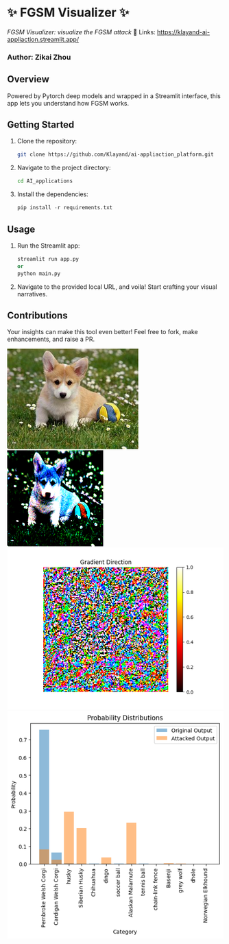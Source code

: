 # ✨ FGSM Visualizer ✨
_FGSM Visualizer: visualize the FGSM attack_ 🚀
Links: https://klayand-ai-appliaction.streamlit.app/

### Author: Zikai Zhou

## Overview

Powered by Pytorch deep models and wrapped in a Streamlit interface, this app lets you understand how FGSM works.


## Getting Started

1. Clone the repository:

   ```bash
   git clone https://github.com/Klayand/ai-appliaction_platform.git
   ```

2. Navigate to the project directory:

   ```bash
   cd AI_applications
   ```

3. Install the dependencies:

   ```python
   pip install -r requirements.txt
   ```


## Usage

1. Run the Streamlit app:

   ```python
   streamlit run app.py
   or
   python main.py 
   ```

2. Navigate to the provided local URL, and voila! Start crafting your visual narratives.

## Contributions

Your insights can make this tool even better! Feel free to fork, make enhancements, and raise a PR.


![Original Image](./pic/dog.jpg) ![Attacked Image](./pic/dog_attacked_image.png)  
![Gradient Distribution](./pic/dog_peturbed_noise.png) ![Prediction Difference](./pic/dog_difference.png)  


